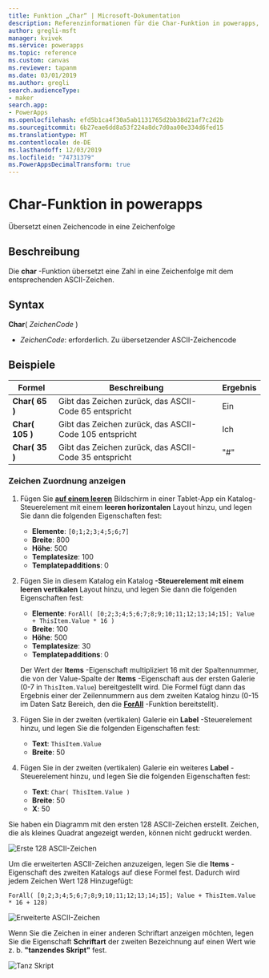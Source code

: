 ```yaml
---
title: Funktion „Char“ | Microsoft-Dokumentation
description: Referenzinformationen für die Char-Funktion in powerapps, einschließlich Syntax und Beispielen
author: gregli-msft
manager: kvivek
ms.service: powerapps
ms.topic: reference
ms.custom: canvas
ms.reviewer: tapanm
ms.date: 03/01/2019
ms.author: gregli
search.audienceType:
- maker
search.app:
- PowerApps
ms.openlocfilehash: efd5b1ca4f30a5ab1131765d2bb38d21af7c2d2b
ms.sourcegitcommit: 6b27eae6dd8a53f224a8dc7d0aa00e334d6fed15
ms.translationtype: MT
ms.contentlocale: de-DE
ms.lasthandoff: 12/03/2019
ms.locfileid: "74731379"
ms.PowerAppsDecimalTransform: true
---
```

# <a name="char-function-in-power-apps"></a>Char-Funktion in powerapps

Übersetzt einen Zeichencode in eine Zeichenfolge

## <a name="description"></a>Beschreibung

Die **char** -Funktion übersetzt eine Zahl in eine Zeichenfolge mit dem entsprechenden ASCII-Zeichen.

## <a name="syntax"></a>Syntax

**Char**( *ZeichenCode* )

- *ZeichenCode*: erforderlich. Zu übersetzender ASCII-Zeichencode

## <a name="examples"></a>Beispiele

| Formel | Beschreibung | Ergebnis |
| --- | --- | --- |
| **Char( 65 )** |Gibt das Zeichen zurück, das ASCII-Code 65 entspricht |Ein |
| **Char( 105 )** |Gibt das Zeichen zurück, das ASCII-Code 105 entspricht |Ich |
| **Char( 35 )** |Gibt das Zeichen zurück, das ASCII-Code 35 entspricht |"#" |

### <a name="display-a-character-map"></a>Zeichen Zuordnung anzeigen

1. Fügen Sie [**auf einem leeren**](../controls/control-gallery.md) Bildschirm in einer Tablet-App ein Katalog-Steuerelement mit einem **leeren horizontalen** Layout hinzu, und legen Sie dann die folgenden Eigenschaften fest:

    - **Elemente**: `[0;1;2;3;4;5;6;7]`
    - **Breite**: 800
    - **Höhe**: 500
    - **Templatesize**: 100
    - **Templatepadditions**: 0

1. Fügen Sie in diesem Katalog ein Katalog **-Steuerelement mit einem** **leeren vertikalen** Layout hinzu, und legen Sie dann die folgenden Eigenschaften fest:

    - **Elemente**: `ForAll( [0;2;3;4;5;6;7;8;9;10;11;12;13;14;15]; Value + ThisItem.Value * 16 )`
    - **Breite**: 100
    - **Höhe**: 500
    - **Templatesize**: 30
    - **Templatepadditions**: 0

    Der Wert der **Items** -Eigenschaft multipliziert 16 mit der Spaltennummer, die von der Value-Spalte der **Items** -Eigenschaft aus der ersten Galerie (0-7 in `ThisItem.Value`) bereitgestellt wird. Die Formel fügt dann das Ergebnis einer der Zeilennummern aus dem zweiten Katalog hinzu (0-15 im Daten Satz Bereich, den die [**ForAll**](function-forall.md) -Funktion bereitstellt).

1. Fügen Sie in der zweiten (vertikalen) Galerie ein **Label** -Steuerelement hinzu, und legen Sie die folgenden Eigenschaften fest:

    - **Text**: `ThisItem.Value`
    - **Breite**: 50

1. Fügen Sie in der zweiten (vertikalen) Galerie ein weiteres **Label** -Steuerelement hinzu, und legen Sie die folgenden Eigenschaften fest:

    - **Text**: `Char( ThisItem.Value )`
    - **Breite**: 50
    - **X**: 50

Sie haben ein Diagramm mit den ersten 128 ASCII-Zeichen erstellt. Zeichen, die als kleines Quadrat angezeigt werden, können nicht gedruckt werden.

![Erste 128 ASCII-Zeichen](media/function-char/chart-lower.png)

Um die erweiterten ASCII-Zeichen anzuzeigen, legen Sie die **Items** -Eigenschaft des zweiten Katalogs auf diese Formel fest. Dadurch wird jedem Zeichen Wert 128 Hinzugefügt:

`ForAll( [0;2;3;4;5;6;7;8;9;10;11;12;13;14;15]; Value + ThisItem.Value * 16 + 128)`

![Erweiterte ASCII-Zeichen](media/function-char/chart-higher.png)

Wenn Sie die Zeichen in einer anderen Schriftart anzeigen möchten, legen Sie die Eigenschaft **Schriftart** der zweiten Bezeichnung auf einen Wert wie z. b. **"tanzendes Skript"** fest.

![Tanz Skript](media/function-char/chart-higher-dancing-script.png)
